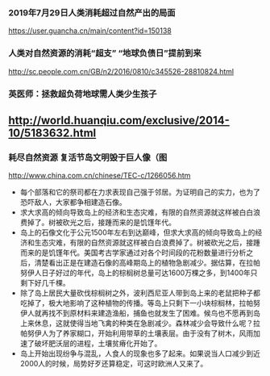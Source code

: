 ### 2019年7月29日人类消耗超过自然产出的局面
https://user.guancha.cn/main/content?id=150138
### 人类对自然资源的消耗“超支” “地球负债日”提前到来
http://sc.people.com.cn/GB/n2/2016/0810/c345526-28810824.html
### 英医师：拯救超负荷地球需人类少生孩子
http://world.huanqiu.com/exclusive/2014-10/5183632.html
---
### 耗尽自然资源 复活节岛文明毁于巨人像（图
http://www.china.com.cn/chinese/TEC-c/1266056.htm
- 每个部落和它的祭司都在力求表现自己强于邻居。为证明自己的实力，也为了恐吓敌人，大家都争相建造石像。
- 求大求高的倾向导致岛上的经济和生态灾难，有限的自然资源就这样被白白浪费掉了。树被砍光之后，接踵而来的是饥馑年代。
- 岛上的石像文化于公元1500年左右到达巅峰，但求大求高的倾向导致岛上的经济和生态灾难，有限的自然资源就这样被白白浪费掉了。树被砍光之后，接踵而来的是饥馑年代。美国考古学家通过对各个时间段的花粉数量进行分析之后，清楚看出正是在建造石像的高峰期岛上的植物急剧减少。据估算，在拉帕努伊人日子好过的年代，岛上的棕榈树总量可达1600万棵之多，到1400年只剩下好几千棵。
- 除了岛上居民大量砍伐棕榈树之外，波利西尼亚人带到岛上来的老鼠把种子都吃掉了，极大地影响了这种植物的传播。等岛上只剩下一小块棕榈林，拉帕努伊人就再找不到原材料来建造渔船，捕鱼也就发生了困难。候鸟也不愿再到岛上来休息，这就使得当地飞禽的种类在急剧减少。森林减少会导致什么呢？拉帕努伊人为了养家糊口，开始利用带草的土壤表层。由于没有了树木，风雨加速了破坏肥沃层的进程，土壤贫瘠化开始了。
- 岛上开始出现纷争与混乱，人食人的现象也多了起来。如果说当人口减少到近2000人的时候，局势好歹还算稳定，可这时欧洲人又来了。
